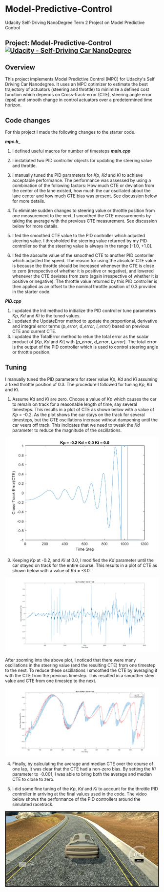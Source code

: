 # Model-Predictive-Control
Udacity Self-Driving NanoDegree Term 2 Project on Model Predictive Control

## Project: Model-Predictive-Control [![Udacity - Self-Driving Car NanoDegree](https://s3.amazonaws.com/udacity-sdc/github/shield-carnd.svg)](http://www.udacity.com/drive)

Overview
---
This project implements Model Predictive Control (MPC) for Udacity's Self Driving Car Nanodegree. It uses an MPC optimizer to estimate the best trajectory of actuators (steering and throttle) to minimize a defined cost function which depends on Cross-track-error (CTE), steering angle error (epsi) and smooth change in control actuators over a predetermined time horizon.

Code changes
---
For this project I made the following changes to the starter code.

__*mpc.h*___

1. I defined useful macros for number of timesteps
__*main.cpp*__

1. I instatiated two PID controller objects for updating the steering value and throttle.
2. I manually tuned the PID parameters for _Kp_, _Kd_ and _Ki_ to achieve acceptable performance. The performance was assessed by using a combination of the following factors: How much CTE or deviation from the center of the lane existed, how much the car oscillated about the lane center and how much CTE bias was present. See discussion below for more details.
3. To eliminate sudden changes to steering value or throttle position from one measurement to the next, I smoothed the CTE measurements by taking the average with the previous CTE measurement. See discussion below for more details.
4. I fed the smoothed CTE value to the PID controller which adjusted steering value. I thresholded the steering value returned by my PID controller so that the steering value is always in the range [-1.0, +1.0].
5. I fed the absoulte value of the smoothed CTE to another PID contorller which adjusted the speed. The reason for using the absolute CTE value is because the throttle should be increased whenever the CTE is close to zero (irrespective of whether it is positive or negative), and lowered whenever the CTE deviates from zero (again irrespective of whether it is positive or negative). The throttle value returned by this PID controller is then applied as an offset to the nominal throttle position of 0.3 provided in the starter code.

__*PID.cpp*__

1. I updated the Init method to initialize the PID controller tune parameters _Kp_, _Kd_ and _Ki_ to the tuned values.
2. I updated the UpdateError method to update the proportional, derivative and integral error terms (_p_error_, _d_error_, _i_error_) based on previous CTE and current CTE.
3. I updated the TotalError method to retun the total error as the scalar product of [_Kp_, _Kd_ and _Ki_] with [_p_error_, _d_error_, _i_error_]. The total error is the output of the PID controller which is used to control steering angle or throttle position.

Tuning
---
I manually tuned the  PID parameters for steer value _Kp_, _Kd_ and _Ki_ assuming a fixed throttle position of 0.3. The procedure I followed for tuning _Kp_, _Kd_ and _Ki_.

1. Assume _Kd_ and _Ki_ are zero. Choose a value of _Kp_ which causes the car to remain on track for a reasonable length of time, say several timesteps. This results in a plot of CTE as shown below with a value of _Kp_ = -0.2. As the plot shows the car stays on the track for several timesteps, but the CTE oscillations increase without dampening until the car veers off track. This indicates that we need to tweak the _Kd_ parameter to reduce the magnitude of the oscillations.

![Vary_Kp_alone](https://github.com/calvinhobbes119/PID-Controller/blob/master/figures/Kp_-0.2_Kd_0.0_Ki_0.0.png)

3. Keeping _Kp_ at -0.2, and _Ki_ at 0.0, I modified the _Kd_ parameter until the car stayed on track for the entire course. This results in a plot of CTE as shown below with a value of _Kd_ = -3.0.

![Vary_Kd_alone](https://github.com/calvinhobbes119/PID-Controller/blob/master/figures/Kp_-0.2_Kd_-3.0_Ki_0.0.png)

After zooming into the above plot, I noticed that there were many oscillations in the steering value (and the resulting CTE) from one timestep to the next. To reduce these oscillations I smoothed the CTE by averaging it with the CTE from the previous timestep. This resulted in a smoother steer value and CTE from one timestep to the next.

![Using_raw_vs_smoothed_CTE](https://github.com/calvinhobbes119/PID-Controller/blob/master/figures/Using_raw_vs_smoothed_CTE.png)

4. Finally, by calculating the average and median CTE over the course of one lap, it was clear that the CTE had a non-zero bias. By setting the _Ki_ parameter to -0.001, I was able to bring both the average and median CTE to close to zero.

5. I did some fine tuning of the _Kp_, _Kd_ and _Ki_ to account for the throttle PID controller in arriving at the final values used in the code. The video below shows the performance of the PID controllers around the simulated racetrack.


[![PID Controller](https://github.com/calvinhobbes119/PID-Controller/blob/master/figures/Untitled.png)](https://youtu.be/PbgqzFjZbFI)
